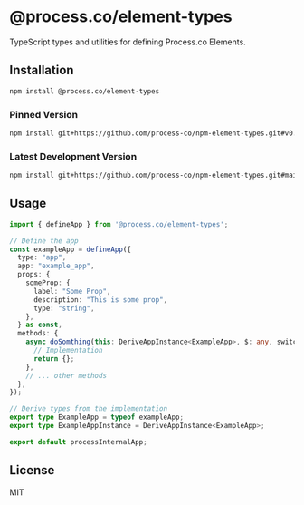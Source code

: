 # @process.co/element-types

TypeScript types and utilities for defining Process.co Elements.

## Installation

```bash
npm install @process.co/element-types
```

### Pinned Version
```bash
npm install git+https://github.com/process-co/npm-element-types.git#v0.0.1
```

### Latest Development Version
```bash
npm install git+https://github.com/process-co/npm-element-types.git#main
```

## Usage

```typescript
import { defineApp } from '@process.co/element-types';

// Define the app
const exampleApp = defineApp({
  type: "app",
  app: "example_app",
  props: {
    someProp: {
      label: "Some Prop",
      description: "This is some prop",
      type: "string",
    },
  } as const,
  methods: {
    async doSomthing(this: DeriveAppInstance<ExampleApp>, $: any, switchExpression: string, cases: Record<string, unknown>) {
      // Implementation
      return {};
    },
    // ... other methods
  },
});

// Derive types from the implementation
export type ExampleApp = typeof exampleApp;
export type ExampleAppInstance = DeriveAppInstance<ExampleApp>;

export default processInternalApp;

```

## License

MIT 